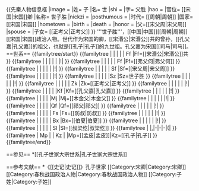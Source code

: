 {{先秦人物信息框
|image       = 
|姓= 子 
|名= 世
|shi        = 
|字= 父胜
|hao         = 
|官位= [[宋国|宋国]]卿
|名称= 世子胜
|nickzi      = 
|posthumous  = 
|时代= [[周朝|周朝]]
|国家= [[宋国|宋国]]
|hometown    = 
|birth       = 
|death       =
|honor       = 
|父=[[宋父周|宋父周]] 
|spouse       = 
|子女= [[正考父|正考父]]
}}
'''世子胜'''，[[中国|中国]][[周朝|周朝]][[宋国|宋国]]政治人物。世代作为宋国的卿，[[宋湣公|宋湣公]]共的曾孙，[[孔父嘉|孔父嘉]]的祖父，也就是[[孔子|孔子]]的九世祖。孔父嘉为宋国[[司马|司马]]。
==世系==
{{familytree/start}}
{{familytree | | | | | Ff |Ff=[[宋湣公|宋湣公]]共 }}
{{familytree | | | | | |!| }}
{{familytree | | | | | Ff |Ff=[[弗父何|弗父何]] }}
{{familytree | | | | | |!| }}
{{familytree | | | | | Sf |Sf=[[宋父周|宋父周]] }}
{{familytree | | | | | |!| }}
{{familytree | | | | |Sz |Sz=世子胜 }}
{{familytree | | | | | |!| }}
{{familytree | | | | | Zk |Zk=[[正考父|正考父]] }}
{{familytree | | | | | |!| }}
{{familytree | | | | |Kf |Kf=[[孔父嘉|孔父嘉]] }}
{{familytree | | | | | |!| }}
{{familytree | | | | |Mj |Mj=[[木金父|木金父]] }}
{{familytree | | | | | |!| }}
{{familytree | | | | |Qf |Qf=[[祁父|祁父]] }}
{{familytree | | | | | |!| }}
{{familytree | | | | | Fs |Fs=[[防叔|防叔]] }}
{{familytree | | | | | |!| }}
{{familytree | | | | | Bx |Bx=[[伯夏|伯夏]] }}
{{familytree | | | | | |!| }}
{{familytree | | | | | Sl |Sl=[[叔梁纥|叔梁纥]] }}
{{familytree | |,|-|-|-|(| }}
{{familytree | Mp | | Kz | |Mp=[[孟皮|孟皮]]|Kz=[[孔子|孔子]] }}
{{familytree/end}}

==参见==
*[[孔子世家大宗世系|孔子世家大宗世系]]

==参考文献==
*《[[史记|史记]]》孔子世家
[[Category:宋卿|Category:宋卿]]
[[Category:春秋战国政治人物|Category:春秋战国政治人物]]
[[Category:子姓|Category:子姓]]